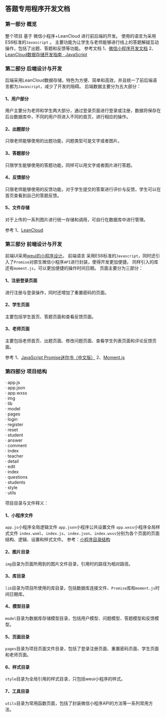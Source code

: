 ## 答题专用程序开发文档

### 第一部分 概览
整个项目 基于 微信小程序+LeanCloud 进行前后端的开发。
使用的语言为采用ES6标准的<code>Javascript</code> 。
主要功能为让学生与老师能够进行线上的答题解疑互动操作，包括了出题、答题和反馈等功能。
参考文档
1、[微信小程序开发文档](https://mp.weixin.qq.com/debug/wxadoc/dev/framework/MINA.html)
2、[LeanCloud数据存储开发指南 · JavaScript](https://leancloud.cn/docs/leanstorage_guide-js.html)

### 第二部分 后端设计与开发
后端采用LeanCloud数据存储，特色为方便、简单和高效，并且统一了前后端语言都为<code>Javascript</code>，减少了开发的阻碍。
后端数据主要分为五大部分：

#### 1、用户部分
用户主要分为老师和学生两大部分，通过登录页面进行登录或注册，数据将保存在后台数据库中，不同的用户将进入不同的首页，进行相应的操作。
#### 2、出题部分
只限老师能够使用的出题功能，问题类型可是文字或者图片。
#### 3、答题部分
只限学生能够使用的答题功能，同样可以用文字或者图片进行答题。
#### 4、反馈部分
只限老师能够使用的反馈功能，对于学生提交的答案进行评价与反馈，学生可以在首页查看到自己的答题反馈。
#### 5、文件存储
对于上传的一系列图片进行统一存储和调用，可自行在数据库中进行管理。

参考
1、[LeanCloud](https://leancloud.cn/)

### 第三部分 前端设计与开发
前端UI采用[weui的小程序设计](https://github.com/Tencent/weui-wxss)。
前端语言 采用ES6标准的<code>Javascript</code>，同时还引入了<code>Promise</code>对原生微信小程序<code>API</code>进行封装，使得开发更加便捷。
同样引入的库还有<code>moment.js</code>，可以更加便捷的操作时间日期。
页面主要分为三部分：
#### 1、注册登录页面
进行注册与登录操作，同时还增加了重置密码的页面。
#### 2、学生页面
主要包括学生首页、答题页面和查看反馈页面。
#### 3、老师页面
主要包括老师首页、出题页面、修改问题页面、查看学生列表页面和评论反馈页面。

参考
1、[JavaScript Promise迷你书（中文版）](http://liubin.org/promises-book/#chapter1-what-is-promise)
2、[Moment.js](https://momentjs.com/)

### 第四部分 项目结构
<p>
· app.js <br>
· app.json <br>
· app.wxss <br>
· img <br>
· lib <br>
· model <br>
· pages <br>
    · login <br>
    · register <br>
    · reset <br>
    · student <br>
        · answer <br>
        · comment <br>
        · index <br>
    · teacher <br>
        · detail <br>
        · edit <br>
        · index <br>
        · questions <br>
        · students <br>
· style <br>
· utils <br>
</p>

项目目录与文件释义：
#### 1、小程序文件
<code>app.js</code>小程序全局逻辑文件
<code>app.json</code>小程序公共设置文件
<code>app.wxss</code>小程序全局样式文件
<code>index.wxml</code>、<code>index.js</code>、<code>index.json</code>、<code>index.wxss</code>分别为各个页面的页面结构、逻辑、设置和样式文件。
参考：[小程序目录结构](https://mp.weixin.qq.com/debug/wxadoc/dev/framework/structure.html)
#### 2、图片目录
<code>img</code>目录为页面所用到的图片文件目录，引用时的路径为相对路径。
#### 3、库目录
<code>lib</code>目录为项目所使用的库目录，包括数据库连接文件、<code>Promise</code>库和<code>moment.js</code>时间日期库。
#### 4、模型目录
<code>model</code>目录为数据库存储模型目录，包括用户模型、问题模型、答题模型和反馈模型。
#### 5、页面目录
<code>pages</code>目录为项目页面文件目录，包括了登录注册页面、重置密码页面、学生页面和老师页面。
#### 6、样式目录
<code>style</code>目录为全局引用的样式目录，只包括weui小程序的样式。
#### 7、工具目录
<code>utils</code>目录为常用函数页面，包括了封装微信小程序API的方法等一系列常用方法。